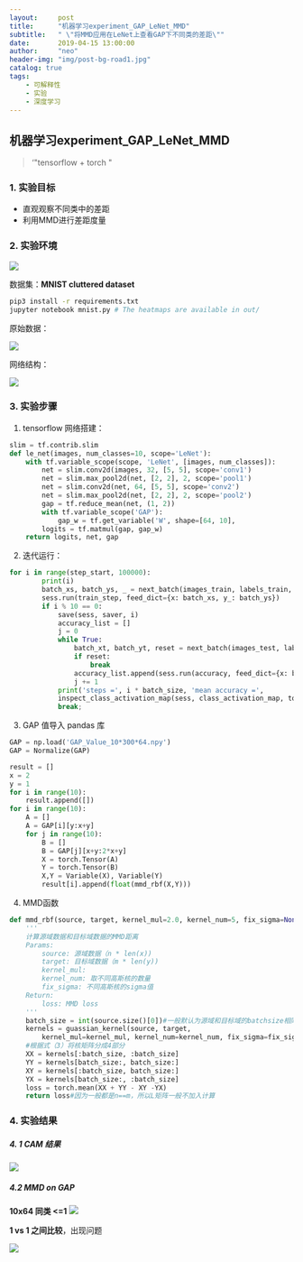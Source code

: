 ```yaml
---
layout:     post
title:      "机器学习experiment_GAP_LeNet_MMD"
subtitle:   " \"将MMD应用在LeNet上查看GAP下不同类的差距\""
date:       2019-04-15 13:00:00
author:     "neo"
header-img: "img/post-bg-road1.jpg"
catalog: true
tags:
    - 可解释性
    - 实验
    - 深度学习
---
```


## 机器学习experiment_GAP_LeNet_MMD

> ‘"tensorflow + torch "

### 1. 实验目标

+ 直观观察不同类中的差距
+ 利用MMD进行差距度量

### 2. 实验环境

![](http://jackyanghc-picture.oss-cn-beijing.aliyuncs.com/007bgNxTly1g24q5lwy4hj31ps03mdh6.jpg%29)

数据集：**MNIST cluttered dataset**

```bash
pip3 install -r requirements.txt
jupyter notebook mnist.py # The heatmaps are available in out/
```

原始数据：

![](http://jackyanghc-picture.oss-cn-beijing.aliyuncs.com/007bgNxTly1g24mpyphhnj30zk07ot92.jpg%29)

网络结构：

![](http://jackyanghc-picture.oss-cn-beijing.aliyuncs.com/007bgNxTly1g24msfulnfj317w0ah0vq.jpg%29)

### 3. 实验步骤

1. tensorflow 网络搭建：

```python
slim = tf.contrib.slim
def le_net(images, num_classes=10, scope='LeNet'):
    with tf.variable_scope(scope, 'LeNet', [images, num_classes]):
        net = slim.conv2d(images, 32, [5, 5], scope='conv1')
        net = slim.max_pool2d(net, [2, 2], 2, scope='pool1')
        net = slim.conv2d(net, 64, [5, 5], scope='conv2')
        net = slim.max_pool2d(net, [2, 2], 2, scope='pool2')
        gap = tf.reduce_mean(net, (1, 2))
        with tf.variable_scope('GAP'):
            gap_w = tf.get_variable('W', shape=[64, 10],                                                         initializer=tf.random_normal_initializer(0., 0.01))
        logits = tf.matmul(gap, gap_w)
    return logits, net, gap
```

2. 迭代运行：

```python
for i in range(step_start, 100000):
        print(i)
        batch_xs, batch_ys, _ = next_batch(images_train, labels_train, i, batch_size)
        sess.run(train_step, feed_dict={x: batch_xs, y_: batch_ys})
        if i % 10 == 0:
            save(sess, saver, i)
            accuracy_list = []
            j = 0
            while True:
                batch_xt, batch_yt, reset = next_batch(images_test, labels_test, j, b                                atch_size, debug=False)
                if reset:
                    break
                accuracy_list.append(sess.run(accuracy, feed_dict={x: batch_xt, y_:                                              batch_yt}))
                j += 1
            print('steps =', i * batch_size, 'mean accuracy =',                                                                           np.mean(accuracy_list))
            inspect_class_activation_map(sess, class_activation_map, top_conv,                                         images_test,labels_test, i, 50, x, y_, y)
            break;
```

3. GAP 值导入 pandas 库

```python
GAP = np.load('GAP_Value_10*300*64.npy')
GAP = Normalize(GAP)

result = []
x = 2
y = 1
for i in range(10):
    result.append([])
for i in range(10):
    A = []
    A = GAP[i][y:x+y]
    for j in range(10):
        B = []
        B = GAP[j][x+y:2*x+y]
        X = torch.Tensor(A)
        Y = torch.Tensor(B)
        X,Y = Variable(X), Variable(Y)
        result[i].append(float(mmd_rbf(X,Y)))
```

4. MMD函数

```python
def mmd_rbf(source, target, kernel_mul=2.0, kernel_num=5, fix_sigma=None):
    '''
    计算源域数据和目标域数据的MMD距离
    Params: 
	    source: 源域数据（n * len(x))
	    target: 目标域数据（m * len(y))
	    kernel_mul: 
	    kernel_num: 取不同高斯核的数量
	    fix_sigma: 不同高斯核的sigma值
	Return:
		loss: MMD loss
    '''
    batch_size = int(source.size()[0])#一般默认为源域和目标域的batchsize相同
    kernels = guassian_kernel(source, target,
        kernel_mul=kernel_mul, kernel_num=kernel_num, fix_sigma=fix_sigma)
    #根据式（3）将核矩阵分成4部分
    XX = kernels[:batch_size, :batch_size]
    YY = kernels[batch_size:, batch_size:]
    XY = kernels[:batch_size, batch_size:]
    YX = kernels[batch_size:, :batch_size]
    loss = torch.mean(XX + YY - XY -YX)
    return loss#因为一般都是n==m，所以L矩阵一般不加入计算
```

### 4. 实验结果

##### 4. 1 CAM 结果

![](http://jackyanghc-picture.oss-cn-beijing.aliyuncs.com/007bgNxTly1g24jkz7efzj318r07b0uj.jpg%29)

##### 4.2 MMD on GAP

**10x64  同类 <=1**
![](http://jackyanghc-picture.oss-cn-beijing.aliyuncs.com/007bgNxTly1g24maydi0tj312b0fv76z.jpg%29)

**1 vs 1 之间比较**，出现问题

![](http://jackyanghc-picture.oss-cn-beijing.aliyuncs.com/007bgNxTly1g24qf4y9xvj30on0gq75u.jpg%29)